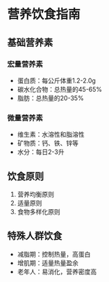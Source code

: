 # 营养饮食指南

## 基础营养素
### 宏量营养素
- 蛋白质：每公斤体重1.2-2.0g
- 碳水化合物：总热量的45-65%
- 脂肪：总热量的20-35%

### 微量营养素
- 维生素：水溶性和脂溶性
- 矿物质：钙、铁、锌等
- 水分：每日2-3升

## 饮食原则
1. 营养均衡原则
2. 适量原则
3. 食物多样化原则

## 特殊人群饮食
- 减脂期：控制热量，高蛋白
- 增肌期：适量热量盈余
- 老年人：易消化，营养密度高